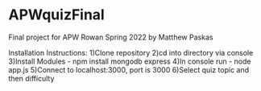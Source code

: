 # APWquizFinal
Final project for APW Rowan Spring 2022
by Matthew Paskas


Installation Instructions:
1)Clone repository
2)cd into directory via console
3)Install Modules - npm install mongodb express
4)In console run - node app.js
5)Connect to localhost:3000, port is 3000
6)Select quiz topic and then difficulty
